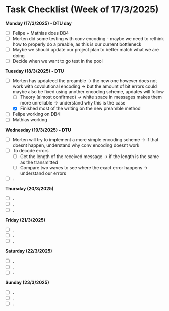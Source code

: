 # Task Checklist (Week of 17/3/2025)

**Monday (17/3/2025) - DTU day**

- [ ] Felipe + Mathias does DB4
- [ ] Morten did some testing with conv encoding - maybe we need to rethink how to properly do a preable, as this is our current bottleneck
- [ ] Maybe we should update our project plan to better match what we are doing
- [ ] Decide when we want to go test in the pool

**Tuesday (18/3/2025) - DTU**

- [ ] Morten has updateed the preamble -> the new one however does not work with covolutional encoding -> but the amount of bit errors could maybe also be fixed using another encoding scheme, updates will follow
  - [ ] Theory (almost confirmed) -> white space in messages makes them more unreliable -> understand why this is the case
  - [X] Finished most of the writing on the new preamble method
- [ ] Felipe working on DB4
- [ ] Mathias working

**Wednesday (19/3/2025) - DTU**

- [ ] Morten will try to implement a more simple encoding scheme -> if that doesnt happen, understand why conv encoding doesnt work
- [ ] To decode errors
  - [ ] Get the length of the received message -> if the length is the same as the transmitted
  - [ ] Compare two waves to see where the exact error happens -> understand our errors
- [ ] .

**Thursday (20/3/2025)**

- [ ] .
- [ ] .
- [ ] .

**Friday (21/3/2025)**

- [ ] .
- [ ] .
- [ ] .

**Saturday (22/3/2025)**

- [ ] .
- [ ] .
- [ ] .

**Sunday (23/3/2025)**

- [ ] .
- [ ] .
- [ ] .
